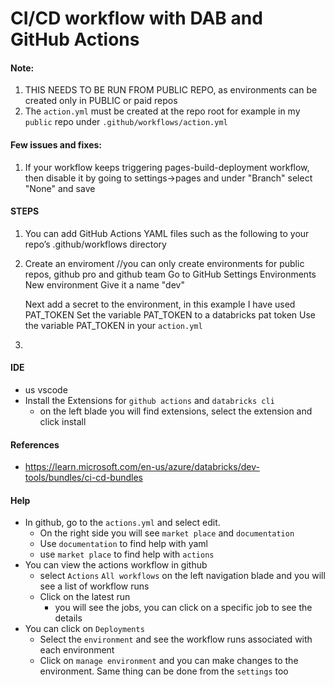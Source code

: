 # CI/CD workflow with DAB and GitHub Actions

#### Note:
1. THIS NEEDS TO BE RUN FROM PUBLIC REPO, as environments can be created only in PUBLIC or paid repos
2. The `action.yml` must be created at the repo root for example in my `public` repo under `.github/workflows/action.yml`

#### Few issues and fixes:
1. If your workflow keeps triggering pages-build-deployment workflow, then disable it by going to settings->pages and under "Branch" select "None" and save


#### STEPS
1. You can add GitHub Actions YAML files such as the following to your repo’s .github/workflows directory
2. Create an enviroment //you can only create environments for public repos, github pro and github team
   Go to GitHub
   Settings
   Environments
   New environment
   Give it a name "dev"

   Next 
   add a secret to the environment, in this example I have used PAT_TOKEN
   Set the variable PAT_TOKEN to a databricks pat token
   Use the variable PAT_TOKEN in your `action.yml`
3.    


#### IDE
* us vscode
* Install the Extensions for `github actions` and `databricks cli`
   * on the left blade you will find extensions, select the extension and click install

#### References
* https://learn.microsoft.com/en-us/azure/databricks/dev-tools/bundles/ci-cd-bundles

#### Help
* In github, go to the `actions.yml` and select edit. 
   * On the right side you will see `market place` and `documentation`
   * Use `documentation` to find help with yaml
   * use `market place` to find help with `actions`
* You can view the actions workflow in github
   * select `Actions` `All workflows` on the left navigation blade and you will see a list of workflow runs
   * Click on the latest run
      * you will see the jobs, you can click on a specific job to see the details
* You can click on `Deployments`
   * Select the `environment` and see the workflow runs associated with each environment
   * Click on `manage environment` and you can make changes to the environment. Same thing can be done from the `settings` too

      

